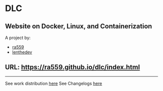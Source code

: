 # DLC
## Website on Docker, Linux, and Containerization
A project by:
* [ra559](https://github.com/ra559)
* [lenthedev](https://github.com/lenthedev)
## URL: https://ra559.github.io/dlc/index.html
----------------
See work distribution [here](workdistribution.md)
See Changelogs [here](CHANGELOG.md)
